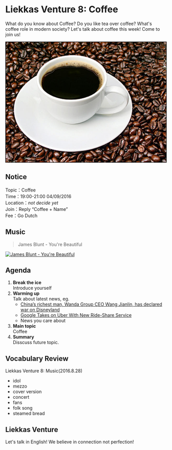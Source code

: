 

# Liekkas Venture 8: Coffee

What do you know about Coffee?
Do you like tea over coffee?
What's coffee role in modern society? 
Let's talk about coffee this week! Come to join us!

![coffee](./images/coffee.jpg "coffee")

## Notice

Topic：Coffee  
Time：19:00-21:00 04/09/2016  
Location：*not decide yet*  
Join：Reply “Coffee + Name”   
Fee：Go Dutch

## Music

> James Blunt - You're Beautiful  

[![James Blunt - You're Beautiful](http://img.youtube.com/vi/oofSnsGkops/0.jpg)](https://www.youtube.com/watch?v=oofSnsGkops)
	

## Agenda

1. **Break the ice**  
    Introduce yourself
2. **Warming up**   
    Talk about latest news, eg.
	- [China’s richest man, Wanda Group CEO Wang Jianlin, has declared war on Disneyland](http://qz.com/768740/chinas-richest-man-wanda-group-ceo-wang-jianlin-has-declared-war-on-disneyland/)
	- [Google Takes on Uber With New Ride-Share Service](http://www.wsj.com/articles/google-takes-on-uber-with-new-ride-share-service-1472584235)
    - News you care about
3. **Main topic**  
	Coffee
4. **Summary**   
    Disscuss future topic.

## Vocabulary Review

Liekkas Venture 8: Music(2016.8.28)  

- idol
- mezzo
- cover version
- concert
- fans
- folk song
- steamed bread

## Liekkas Venture

Let's talk in English!
We believe in connection not perfection!
